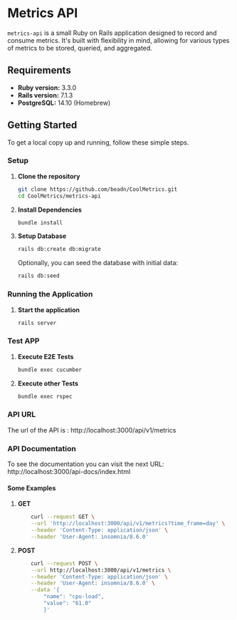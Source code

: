 # Metrics API

`metrics-api` is a small Ruby on Rails application designed to record and consume metrics. It's built with flexibility in mind, allowing for various types of metrics to be stored, queried, and aggregated.

## Requirements

- **Ruby version:** 3.3.0
- **Rails version:** 7.1.3
- **PostgreSQL:** 14.10 (Homebrew)

## Getting Started

To get a local copy up and running, follow these simple steps.

### Setup

1. **Clone the repository**

    ```bash
    git clone https://github.com/beadn/CoolMetrics.git
    cd CoolMetrics/metrics-api
    ```

2. **Install Dependencies**

    ```bash
    bundle install
    ```

3. **Setup Database**

    ```bash
    rails db:create db:migrate
    ```

    Optionally, you can seed the database with initial data:

    ```bash
    rails db:seed
    ```

### Running the Application
1. **Start the application**

    ```bash
    rails server
    ```


### Test APP
1. **Execute E2E Tests**

    ```bash
    bundle exec cucumber
    ```
1. **Execute other Tests**

    ```bash
    bundle exec rspec
    ```

### API URL

The url of the API is :
http://localhost:3000/api/v1/metrics 

### API Documentation
To see the documentation you can visit the next URL:
http://localhost:3000/api-docs/index.html

#### Some Examples

1. **GET**
    ```bash
        curl --request GET \
        --url 'http://localhost:3000/api/v1/metrics?time_frame=day' \
        --header 'Content-Type: application/json' \
        --header 'User-Agent: insomnia/8.6.0'
      ```

2. **POST**
    ```bash
        curl --request POST \
        --url http://localhost:3000/api/v1/metrics \
        --header 'Content-Type: application/json' \
        --header 'User-Agent: insomnia/8.6.0' \
        --data '{
	        "name": "cpu-load",
	        "value": "61.0"
            }'
      ```
